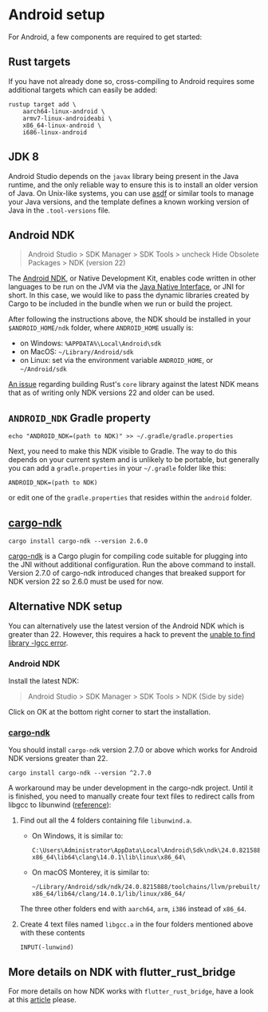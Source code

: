 # Android setup

For Android, a few components are required to get started:

## Rust targets

If you have not already done so, cross-compiling to Android requires some additional
targets which can easily be added:

```shell
rustup target add \
    aarch64-linux-android \
    armv7-linux-androideabi \
    x86_64-linux-android \
    i686-linux-android
```

## JDK 8

Android Studio depends on the `javax` library being present in the Java runtime, and the only reliable way to ensure this is to install an older version of Java. On Unix-like systems, you can use [asdf](https://asdf-vm.com/) or similar tools to manage your Java versions, and the template defines a known working version of Java in the `.tool-versions` file.

## Android NDK

> Android Studio > SDK Manager > SDK Tools > uncheck Hide Obsolete Packages > NDK (version 22)

The [Android NDK], or Native Development Kit, enables code written in other
languages to be run on the JVM via the [Java Native Interface], or JNI for short. In this case, we would like to pass the dynamic libraries created by Cargo to be included in the bundle when we run or build the project.

After following the instructions above, the NDK should be installed in your `$ANDROID_HOME/ndk` folder, where `ANDROID_HOME` usually is:
- on Windows: `%APPDATA%\Local\Android\sdk`
- on MacOS: `~/Library/Android/sdk`
- on Linux: set via the environment variable `ANDROID_HOME`, or `~/Android/sdk`

[An issue] regarding building Rust's `core` library against the latest NDK means that as of writing only NDK versions 22 and older can be used.

## `ANDROID_NDK` Gradle property

```shell
echo "ANDROID_NDK=(path to NDK)" >> ~/.gradle/gradle.properties
```

Next, you need to make this NDK visible to Gradle. The way to do this depends on your current system and is unlikely to be portable, but generally you can add a `gradle.properties` in your `~/.gradle` folder like this:

```
ANDROID_NDK=(path to NDK)
```

or edit one of the `gradle.properties` that resides within the `android` folder.

## [cargo-ndk]
```shell
cargo install cargo-ndk --version 2.6.0
```

[cargo-ndk] is a Cargo plugin for compiling code suitable for plugging into
the JNI without additional configuration. Run the above command to install.
Version 2.7.0 of cargo-ndk introduced changes that breaked support for NDK
version 22 so 2.6.0 must be used for now.

## Alternative NDK setup

You can alternatively use the latest version of the Android NDK which is greater than 22.
However, this requires a hack to prevent the [unable to find library -lgcc error].

### Android NDK
Install the latest NDK:

> Android Studio > SDK Manager > SDK Tools > NDK (Side by side)

Click on OK at the bottom right corner to start the installation.

### [cargo-ndk]
You should install `cargo-ndk` version 2.7.0 or above which works for
Android NDK versions greater than 22.

```
cargo install cargo-ndk --version ^2.7.0
```

A workaround may be under development in the cargo-ndk project. Until it is finished,
you need to manually create four text files to redirect calls from libgcc to libunwind ([reference]):

1. Find out all the 4 folders containing file `libunwind.a`.
   * On Windows, it is similar to:
      ```
      C:\Users\Administrator\AppData\Local\Android\Sdk\ndk\24.0.8215888\toolchains\llvm\prebuilt\windows-x86_64\lib64\clang\14.0.1\lib\linux\x86_64\
      ```

   * On macOS Monterey, it is similar to:
      ```
      ~/Library/Android/sdk/ndk/24.0.8215888/toolchains/llvm/prebuilt/darwin-x86_64/lib64/clang/14.0.1/lib/linux/x86_64/
      ```
   The three other folders end with `aarch64`, `arm`,    `i386` instead of `x86_64`.

2. Create 4 text files named `libgcc.a` in the four folders mentioned above with these contents

   ```
   INPUT(-lunwind)
   ```

## More details on NDK with flutter_rust_bridge
For more details on how NDK works with `flutter_rust_bridge`, have a look at this [article](../integrate/android_tasks.md) please.

[Android NDK]: https://developer.android.com/ndk
[Java Native Interface]: https://docs.oracle.com/javase/7/docs/technotes/guides/jni/spec/jniTOC.html
[An issue]: https://github.com/rust-lang/rust/pull/85806
[cargo-ndk]: https://github.com/bbqsrc/cargo-ndk
[unable to find library -lgcc error]:https://github.com/bbqsrc/cargo-ndk/issues/22
[reference]: https://github.com/rust-lang/rust/pull/85806#issuecomment-1096266946
